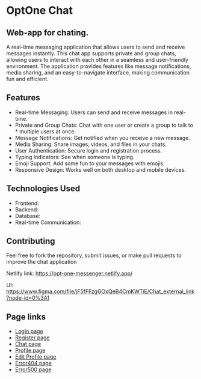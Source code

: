 # OptOne Chat

## Web-app for chating.

A real-time messaging application that allows users to send and receive messages instantly. This chat app supports private and group chats, allowing users to interact with each other in a seamless and user-friendly environment. The application provides features like message notifications, media sharing, and an easy-to-navigate interface, making communication fun and efficient.

## Features

* Real-time Messaging: Users can send and receive messages in real-time.
* Private and Group Chats: Chat with one user or create a group to talk to * multiple users at once.
* Message Notifications: Get notified when you receive a new message.
* Media Sharing: Share images, videos, and files in your chats.
* User Authentication: Secure login and registration process.
* Typing Indicators: See when someone is typing.
* Emoji Support: Add some fun to your messages with emojis.
* Responsive Design: Works well on both desktop and mobile devices.

## Technologies Used

* Frontend:
* Backend:
* Database:
* Real-time Communication:

## Contributing

Feel free to fork the repository, submit issues, or make pull requests to improve the chat application

Netlify link: https://opt-one-messenger.netlify.app/

UI: https://www.figma.com/file/jF5fFFzgGOxQeB4CmKWTiE/Chat_external_link?node-id=0%3A1

## Page links

* [Login page](https://opt-one-messenger.netlify.app/#signin)
* [Register page](https://opt-one-messenger.netlify.app/#signup)
* [Chat page](https://opt-one-messenger.netlify.app/#chat)
* [Profile page](https://opt-one-messenger.netlify.app/#profile)
* [Edit Profile page](https://opt-one-messenger.netlify.app/#profile_edit)
* [Error404 page](https://opt-one-messenger.netlify.app/#error404)
* [Error500 page](https://opt-one-messenger.netlify.app/#error500)
